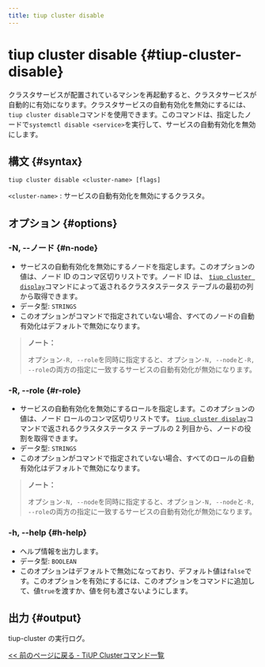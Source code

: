 ```yaml
---
title: tiup cluster disable
---
```


# tiup cluster disable {#tiup-cluster-disable}

クラスタサービスが配置されているマシンを再起動すると、クラスタサービスが自動的に有効になります。クラスタサービスの自動有効化を無効にするには、 `tiup cluster disable`コマンドを使用できます。このコマンドは、指定したノードで`systemctl disable <service>`を実行して、サービスの自動有効化を無効にします。

## 構文 {#syntax}

```shell
tiup cluster disable <cluster-name> [flags]
```

`<cluster-name>` : サービスの自動有効化を無効にするクラスタ。

## オプション {#options}

### -N, --ノード {#n-node}

-   サービスの自動有効化を無効にするノードを指定します。このオプションの値は、ノード ID のコンマ区切りリストです。ノード ID は、 [`tiup cluster display`](/tiup/tiup-component-cluster-display.md)コマンドによって返されるクラスタステータス テーブルの最初の列から取得できます。
-   データ型: `STRINGS`
-   このオプションがコマンドで指定されていない場合、すべてのノードの自動有効化はデフォルトで無効になります。

> **ノート：**
>
> オプション`-R, --role`を同時に指定すると、オプション`-N, --node`と`-R, --role`の両方の指定に一致するサービスの自動有効化が無効になります。

### -R, --role {#r-role}

-   サービスの自動有効化を無効にするロールを指定します。このオプションの値は、ノード ロールのコンマ区切りリストです。 [`tiup cluster display`](/tiup/tiup-component-cluster-display.md)コマンドで返されるクラスタステータス テーブルの 2 列目から、ノードの役割を取得できます。
-   データ型: `STRINGS`
-   このオプションがコマンドで指定されていない場合、すべてのロールの自動有効化はデフォルトで無効になります。

> **ノート：**
>
> オプション`-N, --node`を同時に指定すると、オプション`-N, --node`と`-R, --role`の両方の指定に一致するサービスの自動有効化が無効になります。

### -h, --help {#h-help}

-   ヘルプ情報を出力します。
-   データ型: `BOOLEAN`
-   このオプションはデフォルトで無効になっており、デフォルト値は`false`です。このオプションを有効にするには、このオプションをコマンドに追加して、値`true`を渡すか、値を何も渡さないようにします。

## 出力 {#output}

tiup-cluster の実行ログ。

[&lt;&lt; 前のページに戻る - TiUP Clusterコマンド一覧](/tiup/tiup-component-cluster.md#command-list)

